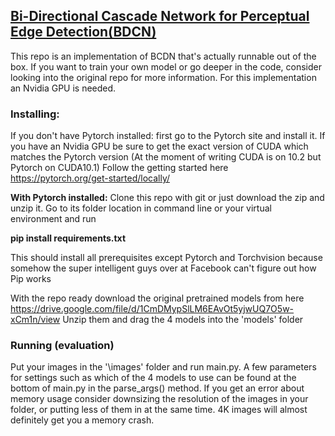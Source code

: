 ## [Bi-Directional Cascade Network for Perceptual Edge Detection(BDCN)](https://arxiv.org/pdf/1902.10903.pdf)

This repo is an implementation of BCDN that's actually runnable out of the box. If you want to train your own model or go deeper in the code, consider looking into the original repo for more information. For this implementation an Nvidia GPU is needed.

### Installing:
If you don't have Pytorch installed: first go to the Pytorch site and install it. If you have an Nvidia GPU be sure to get the exact version of CUDA which matches the Pytorch version (At the moment of writing CUDA is on 10.2 but Pytorch on CUDA10.1)
Follow the getting started here https://pytorch.org/get-started/locally/

<b>With Pytorch installed:</b>
Clone this repo with git or just download the zip and unzip it. Go to its folder location in command line or your virtual environment and run 

<b>pip install requirements.txt</b>

This should install all prerequisites except Pytorch and Torchvision because somehow the super intelligent guys over at Facebook can't figure out how Pip works

With the repo ready download the original pretrained models from here https://drive.google.com/file/d/1CmDMypSlLM6EAvOt5yjwUQ7O5w-xCm1n/view
Unzip them and drag the 4 models into the 'models' folder

### Running (evaluation)
Put your images in the '\images' folder and run main.py.
A few parameters for settings such as which of the 4 models to use can be found at the bottom of main.py in the parse_args() method.
If you get an error about memory usage consider downsizing the resolution of the images in your folder, or putting less of them in at the same time. 4K images will almost definitely get you a memory crash.